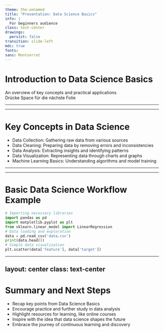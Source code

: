 ```yaml
---
theme: the-unnamed
title: "Presentation: Data Science Basics"
info: |
  For beginners audience
class: text-center
drawings:
  persist: false
transition: slide-left
mdc: true
fonts:
sans: Montserrat
---
```


# Introduction to Data Science Basics
<toc />
An overview of key concepts and practical applications

<div @click="$slidev.nav.next" class="mt-12 py-1" hover:bg="white op-10">
  Drücke Space für die nächste Folie <carbon:arrow-right />
</div>

---
---
# Key Concepts in Data Science

- Data Collection: Gathering raw data from various sources
- Data Cleaning: Preparing data by removing errors and inconsistencies
- Data Analysis: Extracting insights and identifying patterns
- Data Visualization: Representing data through charts and graphs
- Machine Learning Basics: Understanding algorithms and model training


---
---
# Basic Data Science Workflow Example

```python
# Importing necessary libraries
import pandas as pd
import matplotlib.pyplot as plt
from sklearn.linear_model import LinearRegression
# Data loading and exploration
data = pd.read_csv('data.csv')
print(data.head())
# Simple data visualization
plt.scatter(data['feature'], data['target'])
```

---
layout: center
class: text-center
---

# Summary and Next Steps

- Recap key points from Data Science Basics
- Encourage practice and further study in data analysis
- Highlight resources for learning, like online courses
- Inspire with the idea that data science shapes the future
- Embrace the journey of continuous learning and discovery


